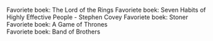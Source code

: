 Favoriete boek: The Lord of the Rings
Favoriete boek: Seven Habits of Highly Effective People - Stephen Covey
Favoriete boek: Stoner  
Favoriete boek: A Game of Thrones  
Favoriete boek: Band of Brothers  

